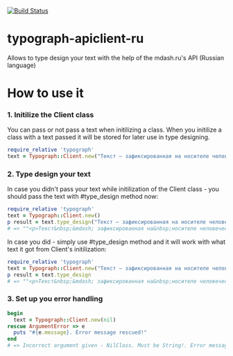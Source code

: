 [![Build Status](https://travis-ci.org/adancedwin/typograph-apiclient-ru.svg?branch=typograph)](https://travis-ci.org/adancedwin/typograph-apiclient-ru)

# typograph-apiclient-ru
Allows to type design your text with the help of the mdash.ru's API (Russian language)

# How to use it

### 1. Initilize the Client class
You can pass or not pass a text when initilizing a class.
When you initilize a class with a text passed it will be stored for later use in type designing.

```ruby
require_relative 'typograph'
text = Typograph::Client.new("Текст — зафиксированная на носителе человеческая мысль.")
```

### 2. Type design your text
In case you didn't pass your text while initilization of the Client class - you should pass the text with #type_design method now:
```ruby
require_relative 'typograph'
text = Typograph::Client.new()
p result = text.type_design("Текст — зафиксированная на носителе человеческая мысль.")
# => ""<p>Текст&nbsp;&mdash; зафиксированная на&nbsp;носителе человеческая мысль</p>"
```

In case you did - simply use #type_design method and it will work with what text it got from Client's initilization:
```ruby
require_relative 'typograph'
text = Typograph::Client.new("Текст — зафиксированная на носителе человеческая мысль")
p result = text.type_design
# => ""<p>Текст&nbsp;&mdash; зафиксированная на&nbsp;носителе человеческая мысль</p>"
```

### 3. Set up you error handling

```ruby
begin
  text = Typograph::Client.new(nil)
rescue ArgumentError => e
  puts "#{e.message}. Error message rescued!"
end
# => Incorrect argument given - NilClass. Must be String!. Error message rescued!

```
